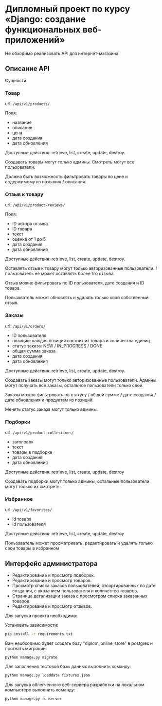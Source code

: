 # Дипломный проект по курсу «Django: создание функциональных веб-приложений»

Не обходимо реализовать API для интернет-магазина.


## Описание API

Сущности:

### Товар
url: `/api/v1/products/`

Поля:
- название
- описание
- цена
- дата создания
- дата обновления

Доступные действия: retrieve, list, create, update, destroy.

Создавать товары могут только админы. Смотреть могут все пользователи.

Должна быть возможность фильтровать товары по цене и содержимому из названия / описания.

### Отзыв к товару

url: `/api/v1/product-reviews/`

Поля:
- ID автора отзыва
- ID товара
- текст
- оценка от 1 до 5
- дата создания
- дата обновления

Доступные действия: retrieve, list, create, update, destroy.

Оставлять отзыв к товару могут только авторизованные пользователи. 1 пользователь не может оставлять более 1го отзыва.

Отзыв можно фильтровать по ID пользователя, дате создания и ID товара.

Пользователь может обновлять и удалять только свой собственный отзыв.

### Заказы

url: `/api/v1/orders/`

- ID пользователя
- позиции: каждая позиция состоит из товара и количества единиц
- статус заказа: NEW / IN_PROGRESS / DONE
- общая сумма заказа
- дата создания
- дата обновления

Доступные действия: retrieve, list, create, update, destroy.

Создавать заказы могут только авторизованные пользователи. Админы могут получать все заказы, остальное пользователи только свои.

Заказы можно фильтровать по статусу / общей сумме / дате создания / дате обновления и продуктам из позиций.

Менять статус заказа могут только админы.


### Подборки

url: `/api/v1/product-collections/`

- заголовок
- текст
- товары в подборке
- дата создания
- дата обновления

Доступные действия: retrieve, list, create, update, destroy

Создавать подборки могут только админы, остальные пользователи могут только их смотреть.


### Избранное

url: `/api/v1/favorites/`

- id товара
- id пользователя

Доступные действия: retrieve, list, create, update, destroy

Пользователь может просматривать, редактировать и удалять только свои товары в избранном

## Интерфейс администратора

* Редактирование и просмотр подборок.
* Редактирование и просмотр товаров.
* Просмотр списка заказов пользователей, отсортированных по дате создания, с указанием пользователя и количества товаров.
* Страница детализации заказа с просмотром списка заказанных товаров.
* Редактирование и просмотр отзывов.

Для запуска проекта необходимо:

Установить зависимости:

```bash
pip install -r requirements.txt
```

Вам необходимо будет создать базу "diplom_online_store" в postgres и прогнать миграции:

```base
python manage.py migrate
```

Для заполнения тестовой базы данных выполнить команду:


```bash
python manage.py loaddata fixtures.json
```
Для запуска облегченного веб-сервера разработки на локальном компьютере выполнить команду:

```bash
python manage.py runserver
```